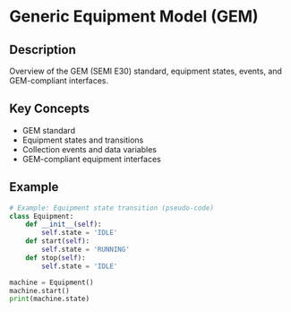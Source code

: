 # Generic Equipment Model (GEM)

## Description
Overview of the GEM (SEMI E30) standard, equipment states, events, and GEM-compliant interfaces.

## Key Concepts
- GEM standard
- Equipment states and transitions
- Collection events and data variables
- GEM-compliant equipment interfaces

## Example
```python
# Example: Equipment state transition (pseudo-code)
class Equipment:
    def __init__(self):
        self.state = 'IDLE'
    def start(self):
        self.state = 'RUNNING'
    def stop(self):
        self.state = 'IDLE'

machine = Equipment()
machine.start()
print(machine.state)
```

